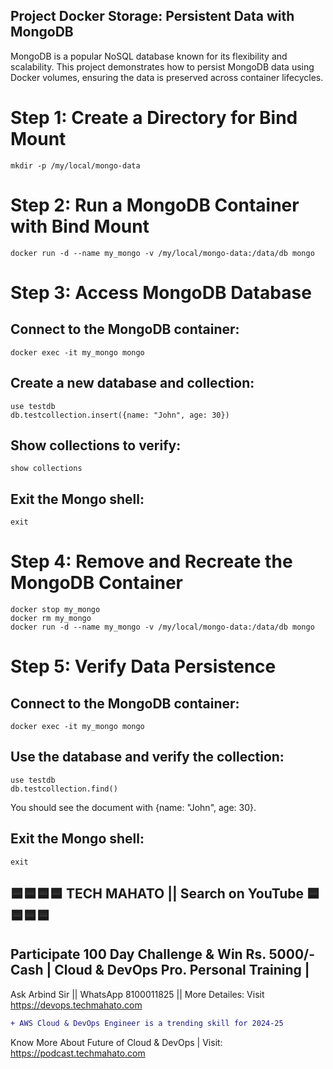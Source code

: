 ## Project Docker Storage: Persistent Data with MongoDB
MongoDB is a popular NoSQL database known for its flexibility and scalability. This project demonstrates how to persist MongoDB data using Docker volumes, ensuring the data is preserved across container lifecycles.

# Step 1: Create a Directory for Bind Mount
    mkdir -p /my/local/mongo-data

# Step 2: Run a MongoDB Container with Bind Mount
    docker run -d --name my_mongo -v /my/local/mongo-data:/data/db mongo

# Step 3: Access MongoDB Database
## Connect to the MongoDB container:
    docker exec -it my_mongo mongo

## Create a new database and collection:
    use testdb
    db.testcollection.insert({name: "John", age: 30})

## Show collections to verify:
    show collections

## Exit the Mongo shell:
    exit

# Step 4: Remove and Recreate the MongoDB Container
    docker stop my_mongo
    docker rm my_mongo
    docker run -d --name my_mongo -v /my/local/mongo-data:/data/db mongo

# Step 5: Verify Data Persistence
## Connect to the MongoDB container:
    docker exec -it my_mongo mongo

## Use the database and verify the collection:
    use testdb
    db.testcollection.find()

You should see the document with {name: "John", age: 30}.

## Exit the Mongo shell:
    exit


## 🟦🟦🟦🟦 TECH MAHATO || Search on YouTube 🟦🟦🟦🟦
## Participate 100 Day Challenge & Win Rs. 5000/- Cash | Cloud & DevOps Pro. Personal Training |
Ask Arbind Sir || WhatsApp 8100011825 || More Detailes: Visit https://devops.techmahato.com


```diff
+ AWS Cloud & DevOps Engineer is a trending skill for 2024-25 
```
Know More About Future of Cloud & DevOps | Visit: https://podcast.techmahato.com


